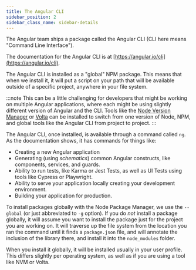 ```yaml
---
title: The Angular CLI
sidebar_position: 2
sidebar_class_name: sidebar-details
---
```


The Angular team ships a package called the Angular CLI (CLI here means "Command Line Interface").

The documentation for the Angular CLI is at [https://angular.io/cli](https://angular.io/cli).

The Angular CLI is installed as a "global" NPM package. This means that when we install it, it will put a script on your path that will be available outside of a specific project, anywhere in your file system.

:::note
This can be a little challenging for developers that might be working on multiple Angular applications, where each might be using slightly different version of Angular and the CLI. Tools like the [Node Version Manager](https://github.com/nvm-sh/nvm) or [Volta](https://volta.sh/) can be installed to switch from one version of Node, NPM, and global tools like the Angular CLI from project to project.
:::

The Angular CLI, once installed, is available through a command called `ng`. As the documentation shows, it has commands for things like:

- Creating a new Angular application
- Generating (using *schematics*) common Angular constructs, like components, services, and guards.
- Ability to run tests, like Karma or Jest Tests, as well as UI Tests using tools like Cypress or Playwright.
- Ability to serve your application locally creating your development environment.
- Building your application for production.

To install packages globally with the Node Package Manager, we use the `--global` (or just abbreviated to `-g` option). If you do *not* install a package globally, it will assume you want to install the package just for the project you are working on. It will traverse up the file system from the location you ran the command until it finds a `package.json` file, and will annotate the inclusion of the library there, and install it into the `node_modules` folder.

When you install it globally, it will be installed usually in your user profile. This differs slightly per operating system, as well as if you are using a tool like NVM or Volta.




